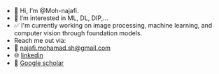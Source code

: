 - 👋 Hi, I’m @Moh-najafi.
- 👀 I’m interested in ML, DL, DIP,...
- ✅ I'm currently working on image processing, machine learning, and computer vision through foundation models.
- Reach me out via:
- 📧 [najafi.mohamad.sh@gmail.com](mailto:najafi.mohamad.sh@gmail.com)
- 🌐 [linkedin](https://www.linkedin.com/in/mohamad-najafi-3b9176122/)
- 🔗 [Google scholar](https://scholar.google.com/citations?user=yu-rqSYAAAAJ&hl=en&oi=sra)
<!---
Moh-najafi/Moh-najafi is a ✨ special ✨ repository because its `README.md` (this file) appears on your GitHub profile.
You can click the Preview link to take a look at your changes.
--->
